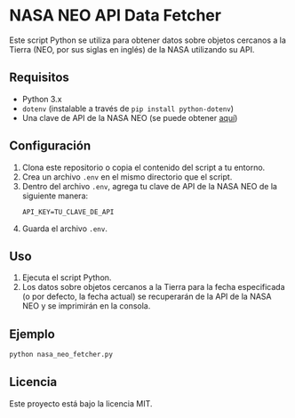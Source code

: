 # NASA NEO API Data Fetcher

Este script Python se utiliza para obtener datos sobre objetos cercanos a la Tierra (NEO, por sus siglas en inglés) de la NASA utilizando su API.

## Requisitos

- Python 3.x
- `dotenv` (instalable a través de `pip install python-dotenv`)
- Una clave de API de la NASA NEO (se puede obtener [aquí](https://api.nasa.gov/))

## Configuración

1. Clona este repositorio o copia el contenido del script a tu entorno.
2. Crea un archivo `.env` en el mismo directorio que el script.
3. Dentro del archivo `.env`, agrega tu clave de API de la NASA NEO de la siguiente manera:
    ```
    API_KEY=TU_CLAVE_DE_API
    ```
4. Guarda el archivo `.env`.

## Uso

1. Ejecuta el script Python.
2. Los datos sobre objetos cercanos a la Tierra para la fecha especificada (o por defecto, la fecha actual) se recuperarán de la API de la NASA NEO y se imprimirán en la consola.

## Ejemplo

```python
python nasa_neo_fetcher.py
```

## Licencia

Este proyecto está bajo la licencia MIT.